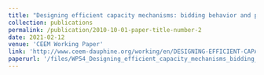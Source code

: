 ```yaml
---
title: "Designing efficient capacity mechanisms: bidding behavior and product definition"
collection: publications
permalink: /publication/2010-10-01-paper-title-number-2
date: 2021-02-12
venue: 'CEEM Working Paper'
link: 'http://www.ceem-dauphine.org/working/en/DESIGNING-EFFICIENT-CAPACITY-MECHANISMS-BIDDING-BEHAVIOR-AND-PRODUCT-DEFINITION'
paperurl: '/files/WP54_Designing_efficient_capacity_mechanisms_bidding_behavior_and_product_definition_.pdf'
---
```

